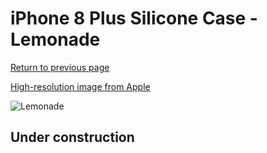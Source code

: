 # iPhone 8 Plus Silicone Case - Lemonade

[Return to previous page](/iphone_7)

[High-resolution image from Apple](https://store.storeimages.cdn-apple.com/8756/as-images.apple.com/is/MRFY2?wid=4500&hei=4500&fmt=png)

<div style="width: 512px"><img src="/almost_uncompressed/MRFY2.webp" alt="Lemonade"></div>

## Under construction
